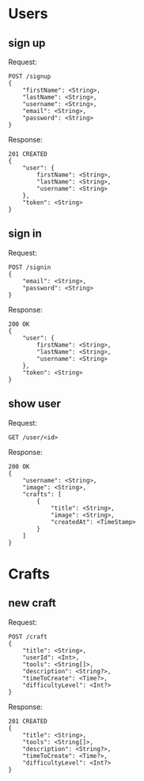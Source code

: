# Users

## sign up

Request:

```
POST /signup
{
    "firstName": <String>,
    "lastName": <String>,
    "username": <String>,
    "email": <String>,
    "password": <String>
}
```

Response:

```
201 CREATED
{
    "user": {
        firstName": <String>,
        "lastName": <String>,
        "username": <String>
    },
    "token": <String> 
}
```

## sign in

Request:

```
POST /signin
{
    "email": <String>,
    "password": <String>
}
```

Response:

```
200 OK
{
    "user": {
        firstName": <String>,
        "lastName": <String>,
        "username": <String>
    },
    "token": <String> 
}
```

## show user

Request:

```
GET /user/<id>
```

Response:

```
200 OK
{
    "username": <String>,
    "image": <String>,
    "crafts": [
        {
            "title": <String>,
            "image": <String>,
            "createdAt": <TimeStamp>
        }
    ] 
}
```

# Crafts

## new craft

Request:

```
POST /craft
{
    "title": <String>,
    "userId": <Int>,
    "tools": <String[]>,
    "description": <String?>,
    "timeToCreate": <Time?>,
    "difficultyLevel": <Int?>
}
```

Response:

```
201 CREATED
{
    "title": <String>,
    "tools": <String[]>,
    "description": <String?>,
    "timeToCreate": <Time?>,
    "difficultyLevel": <Int?>
}
```